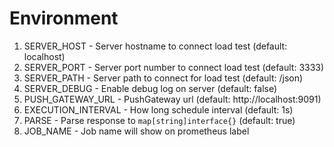 # Environment

1. SERVER_HOST - Server hostname to connect load test (default: localhost)
2. SERVER_PORT - Server port number to connect load test (default: 3333)
3. SERVER_PATH - Server path to connect for load test (default: /json)
4. SERVER_DEBUG - Enable debug log on server (default: false)
5. PUSH_GATEWAY_URL - PushGateway url (default: http://localhost:9091)
6. EXECUTION_INTERVAL - How long schedule interval (default: 1s)
7. PARSE - Parse response to `map[string]interface{}` (default: true)
8. JOB_NAME - Job name will show on prometheus label

